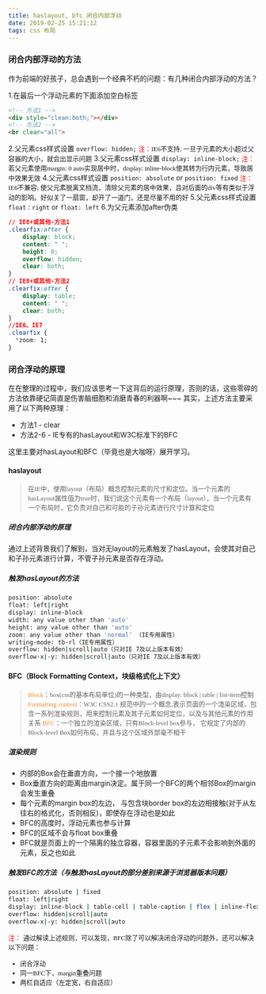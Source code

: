 ```yaml
---
title: haslayout, bfc 闭合内部浮动
date: 2019-02-25 15:21:12
tags: css 布局
---
```


### 闭合内部浮动的方法

作为前端的好孩子，总会遇到一个经典不朽的问题：有几种闭合内部浮动的方法？

1.在最后一个浮动元素的下面添加空白标签
  ```html
  <!-- 方法1 -->
  <div style="clean:both;"></div>
  <!-- 方法2 -->
  <br clear="all">
  ```

2.父元素css样式设置 `overflow: hidden;`
  <font face="微软雅黑" size="2" color="red">注：</font><font face="微软雅黑" size="2">IE6不支持; 一旦子元素的大小超过父容器的大小，就会出显示问题</font>
3.父元素css样式设置 `display: inline-block;`
  <font face="微软雅黑" size="2" color="red">注：</font><font face="微软雅黑" size="2">若父元素使用margin: 0 auto实现居中时，display: inline-block使其转为行内元素，导致居中效果无效</font>
4.父元素css样式设置 `position: absolute` or `position: fixed`
  <font face="微软雅黑" size="2" color="red">注：</font><font face="微软雅黑" size="2">IE6不兼容; 使父元素脱离文档流，清除父元素的居中效果，且对后面的div等有类似于浮动的影响。好似关了一扇窗，却开了一道门，还是尽量不用的好</font>
5.父元素css样式设置 `float：right` or `float: left`
6.为父元素添加after伪类
  ``` css
  // IE8+或其他-方法1
  .clearfix:after {
      display: block;
      content: " ";
      height: 0;
      overflow: hidden;
      clear: both;
  }
  // IE8+或其他-方法2
  .clearfix:after {
      display: table;
      content: " ";
      clear: both;
  }
  //IE6、IE7
  .clearfix {
    *zoom: 1;
  }
  ```

### 闭合浮动的原理

在在整理的过程中，我们应该思考一下这背后的运行原理，否则的话，这些零碎的方法依靠硬记简直是伤害脑细胞和消磨青春的利器啊~~~
其实，上述方法主要采用了以下两种原理：
- 方法1 - clear
- 方法2-6 - IE专有的hasLayout和W3C标准下的BFC 

这里主要对hasLayout和BFC（毕竟也是大咖呀）展开学习。
#### haslayout
> <font face="微软雅黑" size="2">在IE中，使用layout（布局）概念控制元素的尺寸和定位。当一个元素的 hasLayout属性值为true时，我们说这个元素有一个布局（layout），当一个元素有一个布局时，它负责对自己和可能的子孙元素进行尺寸计算和定位</font>

##### 闭合内部浮动的原理
  通过上述背景我们了解到，当对无layout的元素触发了hasLayout，会使其对自己和子孙元素进行计算，不管子孙元素是否存在浮动。

##### 触发hasLayout的方法
  ```bash
  position: absolute
  float: left|right
  display: inline-block
  width: any value other than 'auto'
  height: any value other than 'auto'
  zoom: any value other than 'normal' （IE专用属性）
  writing-mode: tb-rl（IE专用属性）
  overflow: hidden|scroll|auto（只对IE 7及以上版本有效）
  overflow-x|-y: hidden|scroll|auto（只对IE 7及以上版本有效）
  ```
#### BFC（Block Formatting Context，块级格式化上下文）
> <font face="微软雅黑" size="2"> <font color="#f5871f">Block</font>：box(css的基本布局单位)的一种类型，由display: block | table | list-item控制
> <font color="#f5871f">Formatting context</font>：W3C CSS2.1 规范中的一个概念,表示页面的一个渲染区域，包含一系列渲染规则，用来控制元素及其子元素如何定位，以及与其他元素的作用关系
> <font color="#f5871f">BFC</font>：一个独立的渲染区域，只有Block-level box参与， 它规定了内部的Block-level Box如何布局，并且与这个区域外部毫不相干</font>

##### 渲染规则
- 内部的Box会在垂直方向，一个接一个地放置
- Box垂直方向的距离由margin决定。属于同一个BFC的两个相邻Box的margin会发生重叠
- 每个元素的margin box的左边， 与包含块border box的左边相接触(对于从左往右的格式化，否则相反)，即使存在浮动也是如此
- BFC的高度时，浮动元素也参与计算
- BFC的区域不会与float box重叠
- BFC就是页面上的一个隔离的独立容器，容器里面的子元素不会影响到外面的元素，反之也如此

##### 触发BFC的方法（与触发hasLayout的部分差别来源于浏览器版本问题）
```bash
position: absolute | fixed
float: left|right
display: inline-block | table-cell | table-caption | flex | inline-flex
overflow: hidden|scroll|auto
overflow-x|-y: hidden|scroll|auto
```
<font face="微软雅黑" size="2" color="red">注：</font>
<font face="微软雅黑" size="2">通过解读上述规则，可以发现，BFC除了可以解决闭合浮动的问题外，还可以解决以下问题：
- 闭合浮动
- 同一BFC下，margin重叠问题
- 两栏自适应（左定宽，右自适应）</font>